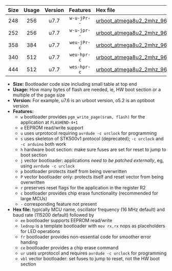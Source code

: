 |Size|Usage|Version|Features|Hex file|
|:-:|:-:|:-:|:-:|:--|
|248|256|u7.7|`w-u-jPr--`|[urboot_atmega8u2_2mhz_9600bps_lednop_ur_vbl.hex](https://raw.githubusercontent.com/stefanrueger/urboot.hex/main/mcus/atmega8u2/fcpu_2mhz/9600_bps/urboot_atmega8u2_2mhz_9600bps_lednop_ur_vbl.hex)|
|252|256|u7.7|`w-u-jpr--`|[urboot_atmega8u2_2mhz_9600bps_lednop_fr_ur_vbl.hex](https://raw.githubusercontent.com/stefanrueger/urboot.hex/main/mcus/atmega8u2/fcpu_2mhz/9600_bps/urboot_atmega8u2_2mhz_9600bps_lednop_fr_ur_vbl.hex)|
|358|384|u7.7|`weu-jPr-c`|[urboot_atmega8u2_2mhz_9600bps_ee_lednop_fr_ce_ur_vbl.hex](https://raw.githubusercontent.com/stefanrueger/urboot.hex/main/mcus/atmega8u2/fcpu_2mhz/9600_bps/urboot_atmega8u2_2mhz_9600bps_ee_lednop_fr_ce_ur_vbl.hex)|
|340|512|u7.7|`weu-hpr-c`|[urboot_atmega8u2_2mhz_9600bps_ee_lednop_fr_ce_ur.hex](https://raw.githubusercontent.com/stefanrueger/urboot.hex/main/mcus/atmega8u2/fcpu_2mhz/9600_bps/urboot_atmega8u2_2mhz_9600bps_ee_lednop_fr_ce_ur.hex)|
|444|512|u7.7|`wes-hpr-c`|[urboot_atmega8u2_2mhz_9600bps_ee_lednop_fr_ce.hex](https://raw.githubusercontent.com/stefanrueger/urboot.hex/main/mcus/atmega8u2/fcpu_2mhz/9600_bps/urboot_atmega8u2_2mhz_9600bps_ee_lednop_fr_ce.hex)|

- **Size:** Bootloader code size including small table at top end
- **Usage:** How many bytes of flash are needed, ie, HW boot section or a multiple of the page size
- **Version:** For example, u7.6 is an urboot version, o5.2 is an optiboot version
- **Features:**
  + `w` bootloader provides `pgm_write_page(sram, flash)` for the application at `FLASHEND-4+1`
  + `e` EEPROM read/write support
  + `u` uses urprotocol requiring `avrdude -c urclock` for programming
  + `s` uses skeleton of STK500v1 protocol (deprecated); `-c urclock` and `-c arduino` both work
  + `h` hardware boot section: make sure fuses are set for reset to jump to boot section
  + `j` vector bootloader: applications *need to be patched externally*, eg, using `avrdude -c urclock`
  + `p` bootloader protects itself from being overwritten
  + `P` vector bootloader only: protects itself and reset vector from being overwritten
  + `r` preserves reset flags for the application in the register R2
  + `c` bootloader provides chip erase functionality (recommended for large MCUs)
  + `-` corresponding feature not present
- **Hex file:** typically MCU name, oscillator frequency (16 MHz default) and baud rate (115200 default) followed by
  + `ee` bootloader supports EEPROM read/write
  + `lednop` is a template bootloader with `mov rx,rx` nops as placeholders for LED operations
  + `fr` bootloader provides non-essential code for smoother error handing
  + `ce` bootloader provides a chip erase command
  + `ur` uses urprotocol and requires `avrdude -c urclock` for programming
  + `vbl` vector bootloader: set fuses to jump to reset, not the HW boot section

